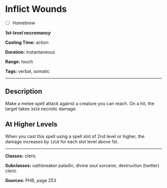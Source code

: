 # Inflict Wounds

- [ ] Homebrew

***1st-level necromancy***

**Casting Time:** action

**Duration:** instantaneous

**Range:** touch

**Tags:** verbal, somatic

---

## Description
Make a melee spell attack against a creature you can reach.
On a hit, the target takes `3d10` necrotic damage.

## At Higher Levels
When you cast this spell using a spell slot of 2nd level or higher, the damage increases by `1d10` for each slot level above 1st.

---

**Classes:** cleric

**Subclasses:** oathbreaker paladin, divine soul sorcerer, destruction (twitter) cleric

**Sources:** PHB, page 253

